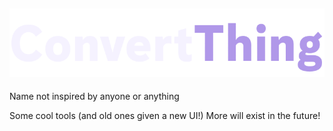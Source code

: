 ![ConvertThing](https://raw.githubusercontent.com/3r1s-s/ConvertThing/refs/heads/main/src/assets/images/wordmark-converted.png)
---

Name not inspired by anyone or anything

Some cool tools (and old ones given a new UI!)
More will exist in the future!

